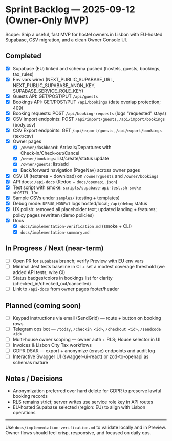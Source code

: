 # Sprint Backlog — 2025-09-12 (Owner‑Only MVP)

Scope: Ship a useful, fast MVP for hostel owners in Lisbon with EU‑hosted Supabase, CSV migration, and a clean Owner Console UI.

## Completed
- [x] Supabase (EU) linked and schema pushed (hostels, guests, bookings, tax_rules)
- [x] Env vars wired (NEXT_PUBLIC_SUPABASE_URL, NEXT_PUBLIC_SUPABASE_ANON_KEY, SUPABASE_SERVICE_ROLE_KEY)
- [x] Guests API: GET/POST/PUT `/api/guests`
- [x] Bookings API: GET/POST/PUT `/api/bookings` (date overlap protection; 409)
- [x] Booking requests: POST `/api/booking-requests` (logs “requested” stays)
- [x] CSV Import endpoints: POST `/api/import/guests`, `/api/import/bookings` (body.csv)
- [x] CSV Export endpoints: GET `/api/export/guests`, `/api/export/bookings` (text/csv)
- [x] Owner pages
  - [x] `/owner/dashboard`: Arrivals/Departures with Check‑in/Check‑out/Cancel
  - [x] `/owner/bookings`: list/create/status update
  - [x] `/owner/guests`: list/add
  - [x] Back/forward navigation (PageNav) across owner pages
- [x] CSV UI (textarea + download) on `/owner/guests` and `/owner/bookings`
- [x] API docs: `/api-docs` (Redoc + `docs/openapi.json`)
- [x] Test script with smoke: `scripts/supabase-api-test.sh smoke <HOSTEL_ID>`
- [x] Sample CSVs under `samples/` (testing + templates)
- [x] Debug mode: `DEBUG_MODE=1` logs hosted/local; `/api/debug` status
- [x] UX polish: removed all placeholder text; updated landing + features; policy pages rewritten (demo policies)
- [x] Docs
  - [x] `docs/implementation-verification.md` (smoke + CLI)
  - [x] `docs/implementation-summary.md`

## In Progress / Next (near‑term)
- [ ] Open PR for `supabase` branch; verify Preview with EU env vars
- [ ] Minimal Jest tests baseline in CI + set a modest coverage threshold (we added API tests; wire CI)
- [ ] Status badges/colors in bookings list for clarity (checked_in/checked_out/cancelled)
- [ ] Link to `/api-docs` from owner pages footer/header

## Planned (coming soon)
- [ ] Keypad instructions via email (SendGrid) — route + button on booking rows
- [ ] Telegram ops bot — `/today`, `/checkin <id>`, `/checkout <id>`, `/sendcode <id>`
- [ ] Multi‑house owner scoping — owner auth + RLS; House selector in UI
- [ ] Invoices & Lisbon City Tax workflows
- [ ] GDPR DSAR — export + anonymize (erase) endpoints and audit log
- [ ] Interactive Swagger UI (swagger-ui-react) or zod-to-openapi as schemas mature

## Notes / Decisions
- Anonymization preferred over hard delete for GDPR to preserve lawful booking records
- RLS remains strict; server writes use service role key in API routes
- EU‑hosted Supabase selected (region: EU) to align with Lisbon operations

---
Use `docs/implementation-verification.md` to validate locally and in Preview. Owner flows should feel crisp, responsive, and focused on daily ops.
